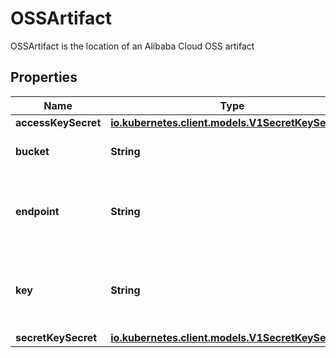 

# OSSArtifact

OSSArtifact is the location of an Alibaba Cloud OSS artifact
## Properties

Name | Type | Description | Notes
------------ | ------------- | ------------- | -------------
**accessKeySecret** | [**io.kubernetes.client.models.V1SecretKeySelector**](io.kubernetes.client.models.V1SecretKeySelector.md) |  | 
**bucket** | **String** | Bucket is the name of the bucket | 
**endpoint** | **String** | Endpoint is the hostname of the bucket endpoint | 
**key** | **String** | Key is the path in the bucket where the artifact resides | 
**secretKeySecret** | [**io.kubernetes.client.models.V1SecretKeySelector**](io.kubernetes.client.models.V1SecretKeySelector.md) |  | 



